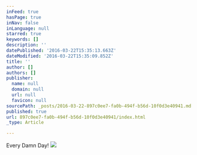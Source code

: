 ```yaml
---
inFeed: true
hasPage: true
inNav: false
inLanguage: null
starred: true
keywords: []
description: ''
datePublished: '2016-03-22T15:35:13.663Z'
dateModified: '2016-03-22T15:35:09.852Z'
title: ''
author: []
authors: []
publisher:
  name: null
  domain: null
  url: null
  favicon: null
sourcePath: _posts/2016-03-22-897c0ee7-fa0b-494f-b56d-10f0d3e40941.md
published: true
url: 897c0ee7-fa0b-494f-b56d-10f0d3e40941/index.html
_type: Article

---
```

Every Damn Day!
![](https://the-grid-user-content.s3-us-west-2.amazonaws.com/cbb469d6-d9d4-494f-8b62-34156ff5fe0f.jpg)